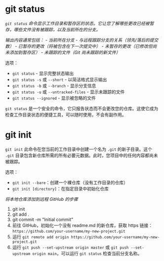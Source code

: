 # git status

_`git status` 命令显示工作目录和暂存区的状态。它让您了解哪些更改已经被暂存，哪些文件没有被跟踪，以及当前所在的分支。_

_输出内容通常包括：_ _- 当前所在分支_ _- 与远程跟踪分支的关系（领先/落后的提交数）_ _- 已暂存的更改（将被包含在下一次提交中）_ _- 未暂存的更改（已修改但尚未添加到暂存区）_ _- 未跟踪的文件（Git 尚未跟踪的新文件）_

选项：
- `git status` - 显示完整状态输出
- `git status -s` 或 `--short` - 以简洁格式显示输出
- `git status -b` 或 `--branch` - 显示分支信息
- `git status -u` 或 `--untracked-files` - 显示未跟踪的文件
- `git status --ignored` - 显示被忽略的文件

`git status` 是一个安全的命令，它只报告状态而不会更改您的仓库。这使它成为检查工作目录状态的便捷工具，可以随时使用，不会有副作用。

# git init

`git init` 此命令在您当前的工作目录中创建一个名为 `.git` 的新子目录。这个 `.git` 目录包含新仓库所需的所有必要元数据。此时，您项目中的任何内容都尚未被跟踪。

选项： 
- `git init --bare`：创建一个裸仓库（没有工作目录的仓库）
- `git init [directory]`：在指定目录中初始化仓库

_将本地仓库添加到远程 GitHub 的步骤_ 
1. git init
2. git add .
3. git commit -m "Initial commit"
4. 前往 GitHub，初始化一个没有 readme.md 的新仓库，获取 https 链接：`https://github.com/your-username/my-new-project.git`
5. 运行 `git remote add origin https://github.com/your-username/my-new-project.git`
6. 运行 `git push --set-upstream origin master` 或 `git push --set-upstream origin main`，可以运行 `git status` 检查当前分支名称。


